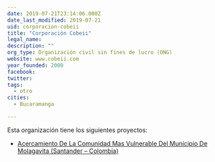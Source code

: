 ```yaml
---
date: 2019-07-21T23:14:06.000Z
date_last_modified: 2019-07-21
uid: corporacion-cobeii
title: "Corporación Cobeii"
legal_name: 
description: ""
org_type: Organización civil sin fines de lucro (ONG)
website: www.cobeii.com
year_founded: 2000
facebook: 
twitter: 
tags:
  - otro
cities: 
  - Bucaramanga

---
```


Esta organización tiene los siguientes proyectos:

- [Acercamiento De La Comunidad Mas Vulnerable Del Municipio De Molagavita (Santander – Colombia)](/i/acercamiento-de-la-comunidad-mas-vulnerable-del-municipio-de-molagavita-santander-colombia.html)
